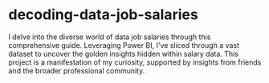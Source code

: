 # decoding-data-job-salaries
I delve into the diverse world of data job salaries through this comprehensive guide. Leveraging Power BI, I've sliced through a vast dataset to uncover the golden insights hidden within salary data. This project is a manifestation of my curiosity, supported by insights from friends and the broader professional community.
